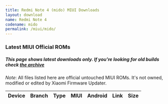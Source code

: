 ```yaml
---
title: Redmi Note 4 (mido) MIUI Downloads
layout: download
name: Redmi Note 4
codename: mido
permalink: /miui/mido/
---
```

### Latest MIUI Official ROMs
##### This page shows latest downloads only. If you're looking for old builds check [the archive](/archive/miui/mido/)
*Note*: All files listed here are official untouched MIUI ROMs. It's not owned, modified or edited by Xiaomi Firmware Updater.


<div class="table-responsive-md" id="table-wrapper">
<table id="miui" class="compact table table-striped table-hover table-sm">
    <thead class="thead-dark">
        <tr>
            <th>Device</th>
            <th>Branch</th>
            <th>Type</th>
            <th>MIUI</th>
            <th>Android</th>
            <th>Link</th>
            <th>Size</th>
        </tr>
    </thead>
    <script>loadMiuiDownloads('mido')</script>
</table>
</div>


